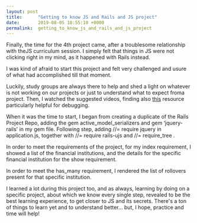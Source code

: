```yaml
---
layout: post
title:      "Getting to know JS and Rails and JS project"
date:       2019-08-05 18:55:10 +0000
permalink:  getting_to_know_js_and_rails_and_js_project
---
```



Finally, the time for the 4th project came, after a troublesome relationship with theJS curriculum session. I simply felt that things in JS were not clicking right in my mind, as it happened with Rails instead.

I was kind of afraid to start this project and felt very challenged and usure of what  had accomplished till that moment.

Luckily, study groups are always there to help and shed a light on whatever is not working on our projects or just to understand what to expect froma project. Then, I watched the suggested videos, finding also [this](https://developers.google.com/web/tools/chrome-devtools/javascript/) resource particularly helpful for debugging.

When it was the time to start, I began from creating a duplicate of the Rails Project Repo, adding the gem active_model_serializers and gem ‘jquery-rails' in my gem file.
Following step, adding //= require jquery in application.js, together with //= require rails-ujs and //= require_tree . 

In order to meet the requirements of the project, for my index requirement, I showed a list of the financial institutions, and the details for the specific financial institution for the show requirement.

In order to meet the has_many requirement, I rendered the list of rollovers present for that specific institution.

I learned a lot during this project too, and as always, learning by doing on a specific project, about which we know every single step, revealed to be the best learning experience, to get closer to JS and its secrets. There's a ton of things to learn yet and to understand better... but, I hope, practice and time will help!



